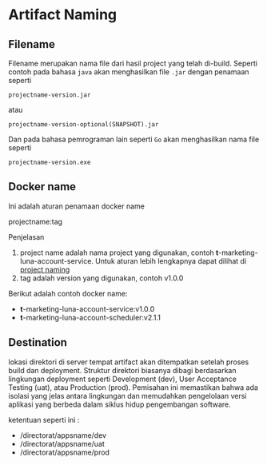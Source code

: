 # Artifact Naming

## Filename

Filename merupakan nama file dari hasil project yang telah di-build. Seperti contoh pada bahasa `java` akan menghasilkan file `.jar` dengan penamaan seperti

`projectname-version.jar`

atau

`projectname-version-optional(SNAPSHOT).jar`

Dan pada bahasa pemrograman lain seperti `Go` akan menghasilkan nama file seperti

`projectname-version.exe`

## Docker name
Ini adalah aturan penamaan docker name

projectname:tag

Penjelasan
1. project name adalah nama project yang digunakan, contoh **t**-marketing-luna-account-service. Untuk aturan lebih lengkapnya dapat dilihat di [project naming](/project_naming.md)
2. tag adalah version yang digunakan, contoh v1.0.0

Berikut adalah contoh docker name:
- **t**-marketing-luna-account-service:v1.0.0
- **t**-marketing-luna-account-scheduler:v2.1.1

## Destination

lokasi direktori di server tempat artifact akan ditempatkan setelah proses build dan deployment. Struktur direktori biasanya dibagi berdasarkan lingkungan deployment seperti Development (dev), User Acceptance Testing (uat), atau Production (prod). 
Pemisahan ini memastikan bahwa ada isolasi yang jelas antara lingkungan dan memudahkan pengelolaan versi aplikasi yang berbeda dalam siklus hidup pengembangan software.

ketentuan seperti ini : 
- /directorat/appsname/dev
- /directorat/appsname/uat
- /directorat/appsname/prod


